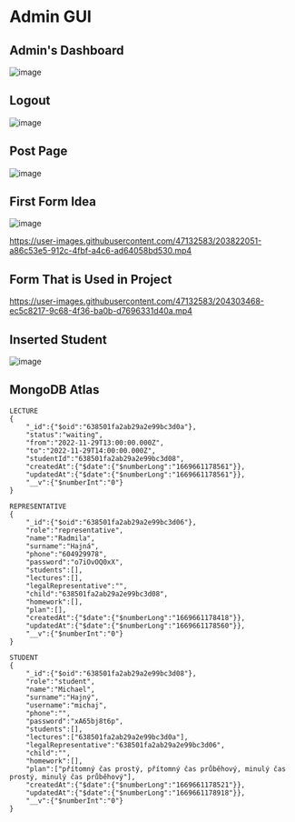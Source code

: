 # Admin GUI

## Admin's Dashboard

![image](https://user-images.githubusercontent.com/47132583/202997237-79dac485-59f5-4219-85af-0a244564cf57.png)

## Logout

![image](https://user-images.githubusercontent.com/47132583/202997319-27dff1e2-6470-4d13-a307-16c7ebd68d88.png)

## Post Page

![image](https://user-images.githubusercontent.com/47132583/202997368-28b2869d-5981-45a1-bec4-f7bcbf4429f6.png)

## First Form Idea

![image](https://user-images.githubusercontent.com/47132583/203821567-e1dbe971-1069-4b11-b488-401aba792997.png)

https://user-images.githubusercontent.com/47132583/203822051-a86c53e5-912c-4fbf-a4c6-ad64058bd530.mp4

## Form That is Used in Project

https://user-images.githubusercontent.com/47132583/204303468-ec5c8217-9c68-4f36-ba0b-d7696331d40a.mp4

## Inserted Student

![image](https://user-images.githubusercontent.com/47132583/204356076-3732e1e4-791e-4db3-a963-2a7119fcf027.png)

## MongoDB Atlas

    LECTURE 
    {
        "_id":{"$oid":"638501fa2ab29a2e99bc3d0a"},
        "status":"waiting",
        "from":"2022-11-29T13:00:00.000Z",
        "to":"2022-11-29T14:00:00.000Z",
        "studentId":"638501fa2ab29a2e99bc3d08",
        "createdAt":{"$date":{"$numberLong":"1669661178561"}},
        "updatedAt":{"$date":{"$numberLong":"1669661178561"}},
        "__v":{"$numberInt":"0"}
    }
    
    REPRESENTATIVE
    {
        "_id":{"$oid":"638501fa2ab29a2e99bc3d06"},
        "role":"representative",
        "name":"Radmila",
        "surname":"Hajná",
        "phone":"604929978",
        "password":"o7iOvOQ0xX",
        "students":[],
        "lectures":[],
        "legalRepresentative":"",
        "child":"638501fa2ab29a2e99bc3d08",
        "homework":[],
        "plan":[],
        "createdAt":{"$date":{"$numberLong":"1669661178418"}},
        "updatedAt":{"$date":{"$numberLong":"1669661178560"}},
        "__v":{"$numberInt":"0"}
    }
    
    STUDENT
    {
        "_id":{"$oid":"638501fa2ab29a2e99bc3d08"},
        "role":"student",
        "name":"Michael",
        "surname":"Hajný",
        "username":"michaj",
        "phone":"",
        "password":"xA65bj8t6p",
        "students":[],
        "lectures":["638501fa2ab29a2e99bc3d0a"],
        "legalRepresentative":"638501fa2ab29a2e99bc3d06",
        "child":"",
        "homework":[],
        "plan":["přítomný čas prostý, přítomný čas průběhový, minulý čas prostý, minulý čas průběhový"],
        "createdAt":{"$date":{"$numberLong":"1669661178521"}},
        "updatedAt":{"$date":{"$numberLong":"1669661178918"}},
        "__v":{"$numberInt":"0"}
    }
